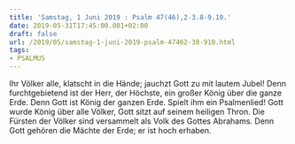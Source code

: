 ```yaml
---
title: 'Samstag, 1 Juni 2019 : Psalm 47(46),2-3.8-9.10.'
date: 2019-05-31T17:45:00.001+02:00
draft: false
url: /2019/05/samstag-1-juni-2019-psalm-47462-38-910.html
tags: 
- PSALMUS
---
```


Ihr Völker alle, klatscht in die Hände; jauchzt Gott zu mit lautem Jubel! Denn furchtgebietend ist der Herr, der Höchste, ein großer König über die ganze Erde. Denn Gott ist König der ganzen Erde. Spielt ihm ein Psalmenlied! Gott wurde König über alle Völker, Gott sitzt auf seinem heiligen Thron. Die Fürsten der Völker sind versammelt als Volk des Gottes Abrahams. Denn Gott gehören die Mächte der Erde; er ist hoch erhaben.